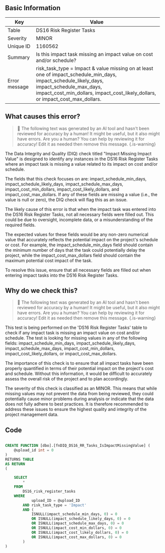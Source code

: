 ## Basic Information
| Key         | Value          |
|-------------|----------------|
| Table       | DS16 Risk Register Tasks |
| Severity    | MINOR |
| Unique ID   | 1160562   |
| Summary     | Is this impact task missing an impact value on cost and/or schedule? |
| Error message | risk_task_type = Impact & value missing on at least one of impact_schedule_min_days, impact_schedule_likely_days, impact_schedule_max_days, impact_cost_min_dollars, impact_cost_likely_dollars, or impact_cost_max_dollars. |

## What causes this error?

> :robot: The following text was generated by an AI tool and hasn't been reviewed for accuracy by a human! It might be useful, but it also might have errors. Are you a human? You can help by reviewing it for accuracy! Edit it as needed then remove this message.
{.is-warning}

The Data Integrity and Quality (DIQ) check titled "Impact Missing Impact Value" is designed to identify any instances in the DS16 Risk Register Tasks where an impact task is missing a value related to its impact on cost and/or schedule. 

The fields that this check focuses on are: impact_schedule_min_days, impact_schedule_likely_days, impact_schedule_max_days, impact_cost_min_dollars, impact_cost_likely_dollars, and impact_cost_max_dollars. If any of these fields are missing a value (i.e., the value is null or zero), the DIQ check will flag this as an issue.

The likely cause of this error is that when the impact task was entered into the DS16 Risk Register Tasks, not all necessary fields were filled out. This could be due to oversight, incomplete data, or a misunderstanding of the required fields.

The expected values for these fields would be any non-zero numerical value that accurately reflects the potential impact on the project's schedule or cost. For example, the impact_schedule_min_days field should contain the minimum number of days that the task could potentially delay the project, while the impact_cost_max_dollars field should contain the maximum potential cost impact of the task.

To resolve this issue, ensure that all necessary fields are filled out when entering impact tasks into the DS16 Risk Register Tasks.
## Why do we check this?

> :robot: The following text was generated by an AI tool and hasn't been reviewed for accuracy by a human! It might be useful, but it also might have errors. Are you a human? You can help by reviewing it for accuracy! Edit it as needed then remove this message.
{.is-warning}

This test is being performed on the 'DS16 Risk Register Tasks' table to check if any impact task is missing an impact value on cost and/or schedule. The test is looking for missing values in any of the following fields: impact_schedule_min_days, impact_schedule_likely_days, impact_schedule_max_days, impact_cost_min_dollars, impact_cost_likely_dollars, or impact_cost_max_dollars. 

The importance of this check is to ensure that all impact tasks have been properly quantified in terms of their potential impact on the project's cost and schedule. Without this information, it would be difficult to accurately assess the overall risk of the project and to plan accordingly. 

The severity of this check is classified as an MINOR. This means that while missing values may not prevent the data from being reviewed, they could potentially cause minor problems during analysis or indicate that the data does not fully adhere to best practices. It is therefore recommended to address these issues to ensure the highest quality and integrity of the project management data.
## Code

```sql

CREATE FUNCTION [dbo].[fnDIQ_DS16_RR_Tasks_IsImpactMissingValue] (
	@upload_id int = 0
)
RETURNS TABLE
AS RETURN
(
	
	SELECT 
		*
	FROM 
		DS16_risk_register_tasks
	WHERE 
			upload_ID = @upload_ID
		AND risk_task_type = 'Impact'
		AND (
			ISNULL(impact_schedule_min_days, 0) = 0
			OR ISNULL(impact_schedule_likely_days, 0) = 0
			OR ISNULL(impact_schedule_max_days, 0) = 0
			OR ISNULL(impact_cost_min_dollars, 0) = 0
			OR ISNULL(impact_cost_likely_dollars, 0) = 0
			OR ISNULL(impact_cost_max_dollars, 0) = 0
		)
)
```
